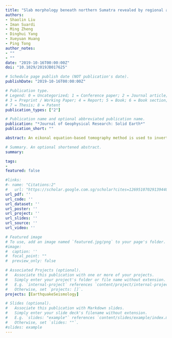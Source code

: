 ```yaml
---
title: "Slab morphology beneath northern Sumatra revealed by regional and teleseismic traveltime tomography"
authors:
- Shaolin Liu
- Iman Suardi
- Ming Zheng
- Dinghui Yang
- Xueyuan Huang
- Ping Tong
author_notes:
- ""
- ""
date: "2019-10-16T00:00:00Z"
doi: "10.1029/2019JB017625"

# Schedule page publish date (NOT publication's date).
publishDate: "2019-10-16T00:00:00Z"

# Publication type.
# Legend: 0 = Uncategorized; 1 = Conference paper; 2 = Journal article;
# 3 = Preprint / Working Paper; 4 = Report; 5 = Book; 6 = Book section;
# 7 = Thesis; 8 = Patent
publication_types: ["2"]

# Publication name and optional abbreviated publication name.
publication: "*Journal of Geophysical Research: Solid Earth*"
publication_short: ""

abstract: An eikonal equation‐based tomography method is used to invert the high‐quality regional and teleseismic traveltime data recorded by 26 broadband seismic stations in northern Sumatra, following which we obtain the P and S wave velocity structures of the crust and mantle down to a depth of 800 km. The results of both P and S wave tomography clearly show that the Indo‐Australian oceanic plate continuously penetrates downward beneath northern Sumatra and the maximum penetration depth varies approximately from 400 km at the northern tip of Sumatra to about 800 km around the southern boundary of our study area. Significant slab folding or bending reported in the literature as the main feature of the subducted slab beneath northern Sumatra is not found in our results. Instead, our tomographic images demonstrate only a less curved slab that mimics the shape of the Sunda Trench and volcanic arc and generally extends over depths from 120 to 450 km. P wave tomography shows broad and pronounced low‐velocity anomalies beneath the island of Sumatra in the lower crust and uppermost mantle. Our model also reveals a slab tear approximately at 120‐km depth, which has been documented in previous studies and considered to be related to the eruption of the Toba supervolcano.

# Summary. An optional shortened abstract.
summary:

tags:
-
featured: false

#links:
#- name: "Citations:2"
#   url: "https://scholar.google.com.sg/scholar?cites=12695107029139440308&as_sdt=2005&sciodt=0,5&hl=en"
url_pdf: ''
url_code: ''
url_dataset: ''
url_poster: ''
url_project: ''
url_slides: ''
url_source: ''
url_video: ''

# Featured image
# To use, add an image named `featured.jpg/png` to your page's folder.
#image:
#  caption: ''
#  focal_point: ""
#  preview_only: false

# Associated Projects (optional).
#   Associate this publication with one or more of your projects.
#   Simply enter your project's folder or file name without extension.
#   E.g. `internal-project` references `content/project/internal-project/index.md`.
#   Otherwise, set `projects: []`.
projects: [EarthquakeSeismology]

# Slides (optional).
#   Associate this publication with Markdown slides.
#   Simply enter your slide deck's filename without extension.
#   E.g. `slides: "example"` references `content/slides/example/index.md`.
#   Otherwise, set `slides: ""`.
#slides: example
---
```


